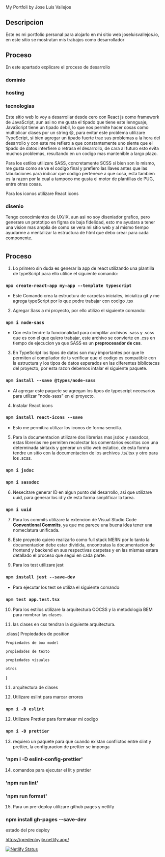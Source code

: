 My Portfoli by Jose Luis Vallejos




## Descripcion


Este es mi portfolio personal para alojarlo en mi sitio web joseluisvallejos.io, en este sitio se mostratan mis trabajos como desarrollador


## Proceso


En este apartado explicare el proceso de desarrollo
### dominio


### hosting


### tecnologias


Este sitio web lo voy a desarrollar desde cero con React js como framework de JavaScript, aun asi no me gusta el tipado que tiene este lennguaje, JavaScript tiene un tipado debil, lo que nos permite hacer cosas como multiplicar clases por un string 😆, para evitar este problema utilizare TypeScript, si bien agregar un tipado fuerte trae sus problemas a la hora del desarrollo y con este me refiero a que constantemente uno siente que el tipado de datos interfiere o retrasa el desarrollo, de cara al futuro esto evita muchos problemas, resultando en un codigo mas mantenible a largo plazo.


Para los estilos utilizare SASS, concretamente SCSS si bien son lo mismo, me gusta como se ve el codigo final y prefiero las llaves antes que las tabulaciones para indicar que codigo pertenece a que cosa, esta tambien es la razon por la cual a tampoco me gusta el motor de plantillas de PUG, entre otras cosas.


Para los iconos utilizare React icons


### disenio


Tengo conocimientos de UX/IX, aun asi no soy diseniador grafico, pero generare un prototipo en figma de baja fidelidad, esto me ayudara a tener una vision mas amplia de como se vera mi sitio web y al mismo tiempo ayudarme a mentalizar la estructura de html que debo crear para cada componente.

#

## Proceso


1. Lo primero sin duda es generar la app de react utilizando una plantilla de typeScript para ello utilice el siguiente comando:

### `npx create-react-app my-app --template typescript`

* Este Comando crea la estructura de carpetas iniciales, inicializa git y me agrega typeScript por lo que podre trabajar con codigo .tsx


2. Agregar Sass a mi proyecto, por ello utilizo el siguiente comando:

### `npm i node-sass`

* Con esto tendre la funcionalidad para complilar archivos .sass y .scss que es con el que quiero trabajar, este archivo se convierte en .css en tiempo de ejecucion ya que SASS es un **preprocesador de css**.


3. En TypeScript los tipos de datos son muy importantes por que le permiten al compilador de ts verificar que el codigo es compatible con la estructura y los tipos de datos esperados en las diferentes bibliotecas del proyecto, por esta razon debemos intalar el siguiente paquete.


### `npm install --save @types/node-sass`


* Al agregar este paquete se agregan los tipos de typescript necesarios para utilizar "node-sass" en el proyecto.

4. Instalar React icons

### `npm install react-icons --save`

* Esto me permitira utilizar los iconos de forma sencilla.

5. Para la documentacion utilizare dos librerias mas jsdoc y sassdocs, estas librerias me permiten recolectar los comentarios escritos con una determinada sintaxis y generar un sitio web estatico, de esta forma tendre un sitio con la documentacion de los archivos .ts/.tsx y otro para los .scss.

### `npm i jsdoc`
### `npm i sassdoc`

6. Nesecitare generar ID en algun punto del desarrollo, asi que utilizare uuid, para generar los id y de esta forma simplificar la tarea.

### `npm i uuid`

7. Para los commits utilizare la extencion de Visual Studio Code **Conventional Commits**, ya que me parece una buena idea tener una nomeclatura unificada.

8. Este proyecto quiero realizarlo como full stack MERN por lo tanto la documentacion debe estar dividida, encontratas la documentacion de frontend y backend en sus respectivas carpetas y en las mismas estara detallado el proceso que segui en cada parte.

9. Para los test utilizare jest

### `npm install jest --save-dev`

 * Para ejecutar los test se utiliza el siguiente comando

### `npm test app.test.tsx`

10. Para los estilos utilizare la arquitectura OOCSS y la metodologia BEM para nombrar las clases.

11. las clases en css tendran la siguiente arquitectura.

.class{
    Propiedades de position

    Propiedades de box model

    propiedades de texto

    propiedades visuales

    otros
}

11. arquitectura de clases

12. Utilizare eslint para marcar errores

### `npm i -D eslint`

12. Utilizare Prettier para formatear mi codigo

### `npm i -D prettier`

13. requiero un paquete para que cuando existan conflictos entre slint y prettier, la configuracion de prettier se imponga

### 'npm i -D eslint-config-prettier'

14. comandos para ejecutar el lit y prettier

### 'npm run lint'
### 'npm run format'

15. Para un pre-deploy utilizare github pages y netlify

### npm install gh-pages --save-dev

estado del pre deploy


https://predeployjlv.netlify.app/

[![Netlify Status](https://api.netlify.com/api/v1/badges/a258c7b2-7914-49a1-aaf0-571aff103fe7/deploy-status)](https://app.netlify.com/sites/predeployjlv/deploys)












